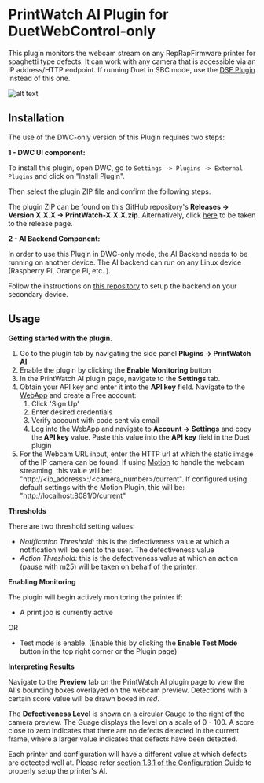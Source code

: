 # PrintWatch AI Plugin for DuetWebControl-only

This plugin monitors the webcam stream on any RepRapFirmware printer for spaghetti type defects. It can work with any camera that is accessible via an IP address/HTTP endpoint. 
If running Duet in SBC mode, use the [DSF Plugin](https://github.com/printpal-io/DSF_PrintWatchAI_Plugin) instead of this one.

![alt text](https://forum.duet3d.com/assets/uploads/files/1693886852613-665bd7f4-af57-4130-a03a-eadb9dd80558-image.png)
## Installation

The use of the DWC-only version of this Plugin requires two steps:

**1 - DWC UI component:** 

To install this plugin, open DWC, go to `Settings -> Plugins -> External Plugins` and click on "Install Plugin".

Then select the plugin ZIP file and confirm the following steps. 

The plugin ZIP can be found on this GitHub repository's **Releases -> Version X.X.X -> PrintWatch-X.X.X.zip**. 
Alternatively, click [here](https://github.com/printpal-io/DWC_PrintWatchAI_Plugin/releases) to be taken to the release page.

**2 - AI Backend Component:** 

In order to use this Plugin in DWC-only mode, the AI Backend needs to be running on another device. The AI backend can run on any Linux device (Raspberry Pi, Orange Pi, etc..). 

Follow the instructions on [this repository]() to setup the backend on your secondary device.

## Usage
**Getting started with the plugin.**
  1. Go to the plugin tab by navigating the side panel **Plugins -> PrintWatch AI**
  2. Enable the plugin by clicking the **Enable Monitoring** button
  3. In the PrintWatch AI plugin page, navigate to the **Settings** tab.
  4. Obtain your API key and enter it into the **API key** field. Navigate to the [WebApp](https://app.printpal.io) and create a Free account:
      1. Click 'Sign Up'
      2. Enter desired credentials
      3. Verify account with code sent via email
      4. Log into the WebApp and navigate to **Account -> Settings** and copy the **API key** value. Paste this value into the **API key** field in the Duet plugin
  6. For the Webcam URL input, enter the HTTP url at which the static image of the IP camera can be found. If using [Motion](https://plugins.duet3d.com/plugins/MotionWebcamServerPlugin.html) to handle the webcam streaming,       this value will be: "http://<ip_address>:<port>/<camera_number>/current". If configured using default settings with the Motion Plugin, this will be:  "http://localhost:8081/0/current"


**Thresholds**
   
   There are two threshold setting values:
   - _Notification Threshold:_ this is the defectiveness value at which a notification will be sent to the user. The defectiveness value 
   - _Action Threshold:_ this is the defectiveness value at which an action (pause with m25) will be taken on behalf of the printer.


**Enabling Monitoring**

The plugin will begin actively monitoring the printer if:
- A print job is currently active
  
OR
- Test mode is enable. (Enable this by clicking the **Enable Test Mode** button in the top right corner or the Plugin page)


**Interpreting Results**

Navigate to the **Preview** tab on the PrintWatch AI plugin page to view the AI's bounding boxes overlayed on the webcam preview. Detections with a certain score value will be drawn boxed in _red_.

The **Defectiveness Level** is shown on a circular Gauge to the right of the camera preview. The Guage displays the level on a scale of 0 - 100. A score close to zero indicates that there are no defects detected in the current frame, where a larger value indicates that defects have been detected.

Each printer and configuration will have a different value at which defects are detected well at. Please refer [section 1.3.1 of the Configuration Guide](https://printpal.io/documentation/tuning-your-setup/#articleTOC_3) to properly setup the printer's AI.

